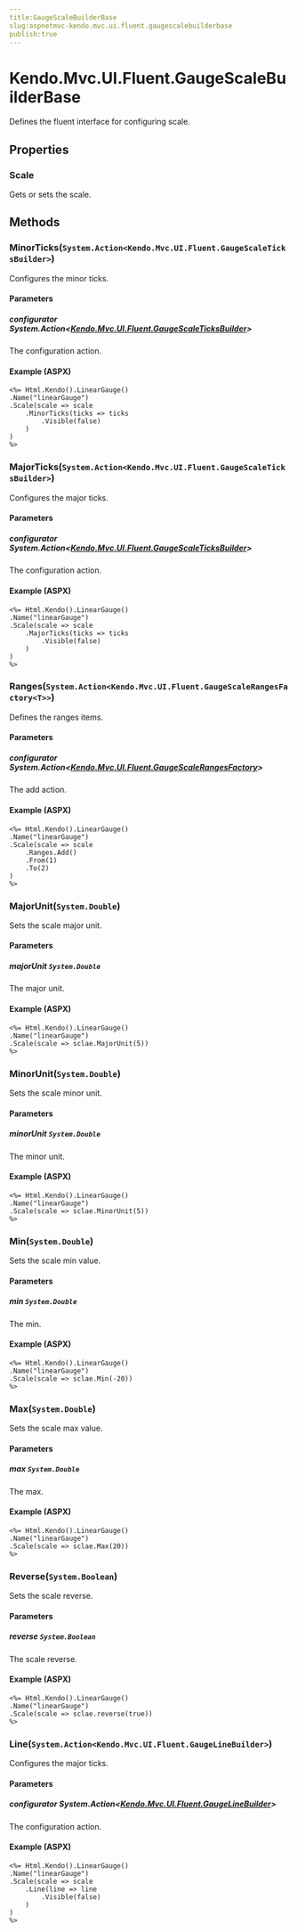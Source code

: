 ```yaml
---
title:GaugeScaleBuilderBase
slug:aspnetmvc-kendo.mvc.ui.fluent.gaugescalebuilderbase
publish:true
---
```


# Kendo.Mvc.UI.Fluent.GaugeScaleBuilderBase
Defines the fluent interface for configuring scale.


## Properties
### Scale
Gets or sets the scale.



## Methods

### MinorTicks(`System.Action<Kendo.Mvc.UI.Fluent.GaugeScaleTicksBuilder>`)
Configures the minor ticks.


#### Parameters

##### configurator System.Action<[Kendo.Mvc.UI.Fluent.GaugeScaleTicksBuilder](/kendo-ui/api/wrappers/aspnet-mvc/Kendo.Mvc.UI.Fluent/GaugeScaleTicksBuilder)>
The configuration action.




#### Example (ASPX)
    <%= Html.Kendo().LinearGauge()
    .Name("linearGauge")
    .Scale(scale => scale
        .MinorTicks(ticks => ticks
            .Visible(false)
        )
    )
    %>


### MajorTicks(`System.Action<Kendo.Mvc.UI.Fluent.GaugeScaleTicksBuilder>`)
Configures the major ticks.


#### Parameters

##### configurator System.Action<[Kendo.Mvc.UI.Fluent.GaugeScaleTicksBuilder](/kendo-ui/api/wrappers/aspnet-mvc/Kendo.Mvc.UI.Fluent/GaugeScaleTicksBuilder)>
The configuration action.




#### Example (ASPX)
    <%= Html.Kendo().LinearGauge()
    .Name("linearGauge")
    .Scale(scale => scale
        .MajorTicks(ticks => ticks
            .Visible(false)
        )
    )
    %>


### Ranges(`System.Action<Kendo.Mvc.UI.Fluent.GaugeScaleRangesFactory<T>>`)
Defines the ranges items.


#### Parameters

##### configurator System.Action<[Kendo.Mvc.UI.Fluent.GaugeScaleRangesFactory](/kendo-ui/api/wrappers/aspnet-mvc/Kendo.Mvc.UI.Fluent/GaugeScaleRangesFactory)<T>>
The add action.




#### Example (ASPX)
    <%= Html.Kendo().LinearGauge()
    .Name("linearGauge")
    .Scale(scale => scale
        .Ranges.Add()
        .From(1)
        .To(2)
    )
    %>


### MajorUnit(`System.Double`)
Sets the scale major unit.


#### Parameters

##### majorUnit `System.Double`
The major unit.




#### Example (ASPX)
    <%= Html.Kendo().LinearGauge()
    .Name("linearGauge")
    .Scale(scale => sclae.MajorUnit(5))
    %>


### MinorUnit(`System.Double`)
Sets the scale minor unit.


#### Parameters

##### minorUnit `System.Double`
The minor unit.




#### Example (ASPX)
    <%= Html.Kendo().LinearGauge()
    .Name("linearGauge")
    .Scale(scale => sclae.MinorUnit(5))
    %>


### Min(`System.Double`)
Sets the scale min value.


#### Parameters

##### min `System.Double`
The min.




#### Example (ASPX)
    <%= Html.Kendo().LinearGauge()
    .Name("linearGauge")
    .Scale(scale => sclae.Min(-20))
    %>


### Max(`System.Double`)
Sets the scale max value.


#### Parameters

##### max `System.Double`
The max.




#### Example (ASPX)
    <%= Html.Kendo().LinearGauge()
    .Name("linearGauge")
    .Scale(scale => sclae.Max(20))
    %>


### Reverse(`System.Boolean`)
Sets the scale reverse.


#### Parameters

##### reverse `System.Boolean`
The scale reverse.




#### Example (ASPX)
    <%= Html.Kendo().LinearGauge()
    .Name("linearGauge")
    .Scale(scale => sclae.reverse(true))
    %>


### Line(`System.Action<Kendo.Mvc.UI.Fluent.GaugeLineBuilder>`)
Configures the major ticks.


#### Parameters

##### configurator System.Action<[Kendo.Mvc.UI.Fluent.GaugeLineBuilder](/kendo-ui/api/wrappers/aspnet-mvc/Kendo.Mvc.UI.Fluent/GaugeLineBuilder)>
The configuration action.




#### Example (ASPX)
    <%= Html.Kendo().LinearGauge()
    .Name("linearGauge")
    .Scale(scale => scale
        .Line(line => line
            .Visible(false)
        )
    )
    %>



